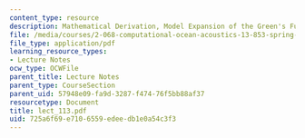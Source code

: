 ```yaml
---
content_type: resource
description: Mathematical Derivation, Model Expansion of the Green's Function
file: /media/courses/2-068-computational-ocean-acoustics-13-853-spring-2003/725a6f69e7106559edeedb1e0a54c3f3_lect_113.pdf
file_type: application/pdf
learning_resource_types:
- Lecture Notes
ocw_type: OCWFile
parent_title: Lecture Notes
parent_type: CourseSection
parent_uid: 57948e09-fa9d-3287-f474-76f5bb88af37
resourcetype: Document
title: lect_113.pdf
uid: 725a6f69-e710-6559-edee-db1e0a54c3f3
---
```

